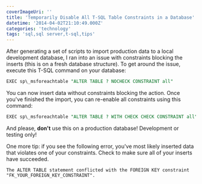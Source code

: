 ```yaml
---
coverImageUri: ''
title: 'Temporarily Disable All T-SQL Table Constraints in a Database'
datetime: '2014-04-02T21:10:49.000Z'
categories: 'technology'
tags: 'sql,sql server,t-sql,tips'
---
```


After generating a set of scripts to import production data to a local
development database, I ran into an issue with constraints blocking the inserts
(this is on a fresh database structure). To get around the issue, execute this
T-SQL command on your database:

```sql
EXEC sp\_msforeachtable "ALTER TABLE ? NOCHECK CONSTRAINT all"
```

You can now insert data without constraints blocking the action. Once you've
finished the import, you can re-enable all constraints using this command:

```sql
EXEC sp\_msforeachtable "ALTER TABLE ? WITH CHECK CHECK CONSTRAINT all"
```

And please, **don't** use this on a production database! Development or testing
only!

One more tip: if you see the following error, you've most likely inserted data
that violates one of your constraints. Check to make sure all of your inserts
have succeeded.

`The ALTER TABLE statement conflicted with the FOREIGN KEY constraint "FK_YOUR_FOREIGN_KEY_CONSTRAINT".`
